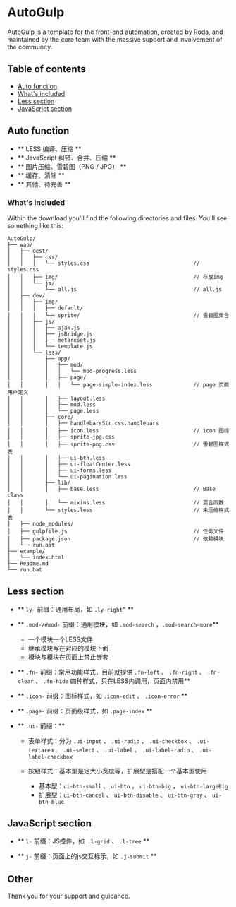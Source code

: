 # AutoGulp

AutoGulp is a template for the front-end automation, created by Roda, and maintained by the core team with the massive support and involvement of the community.

## Table of contents

* [Auto function](#auto-function)
* [What's included](#what-is-included)
* [Less section](#less-section)
* [JavaScript section](#javascript-section)

## Auto function

* ** LESS 编译、压缩 **
* ** JavaScript 纠错、合并、压缩 **
* ** 图片压缩、雪碧图（PNG / JPG） **
* ** 缓存、清除 **
* ** 其他、待完善 **

### What's included

Within the download you'll find the following directories and files.
You'll see something like this:

```
AutoGulp/
├── wap/
│   ├── dest/
│   │   ├── css/                      
│   │   │   └── styles.css                                 // styles.css
│   │   ├── img/                                           // 存放img
│   │   └── js/
│   │       └── all.js                                     // all.js
│   ├── dev/
│   │   ├── img/
│   │   │   ├── default/
│   │   │   └── sprite/                                    // 雪碧图集合
│   │   ├── js/
│   │   │   ├── ajax.js 
│   │   │   ├── jsBridge.js 
│   │   │   ├── metareset.js 
│   │   │   └── template.js
│   │   └── less/
│   │       ├── app/
│   │       │   ├── mod/ 
│   │       │   │   └── mod-progress.less 
│   │       │   ├── page/ 
│   │       │   │   └── page-simple-index.less             // page 页面用户定义
│   │       │   ├── layout.less 
│   │       │   ├── mod.less 
│   │       │   └── page.less
│   │       ├── core/
│   │       │   ├── handlebarsStr.css.handlebars
│   │       │   ├── icon.less                              // icon 图标
│   │       │   ├── sprite-jpg.css
│   │       │   ├── sprite-png.css                         // 雪碧图样式表
│   │       │   ├── ui-btn.less 
│   │       │   ├── ui-floatCenter.less 
│   │       │   ├── ui-forms.less 
│   │       │   └── ui-pagination.less
│   │       ├── lib/
│   │       │   ├── base.less                              // Base class
│   │       │   └── mixins.less                            // 混合函数
│   │       └── styles.less                                // 未压缩样式表
│   ├── node_modules/
│   ├── gulpfile.js                                        // 任务文件
│   ├── package.json                                       // 依赖模块
│   └── run.bat
├── example/
│   └── index.html
├── Readme.md
└── run.bat

```

## Less section

*  ** `ly-` 前缀：通用布局，如 `.ly-right”` **

*  ** `.mod-/#mod-` 前缀：通用模块，如 `.mod-search` ，`.mod-search-more`**
    *  一个模块一个LESS文件
    *  继承模块写在对应的模块下面
    *  模块与模块在页面上禁止嵌套
    
*  ** `.fn-` 前缀：常用功能样式，目前就提供 `.fn-left` 、 `.fn-right` 、 `.fn-clear` 、 `.fn-hide` 四种样式，只在LESS内调用，页面内禁用**

*  ** `.icon-` 前缀：图标样式，如 `.icon-edit` 、 `.icon-error` **

*  ** `.page-` 前缀：页面级样式，如 `.page-index` **

*  ** `.ui-` 前缀：**
    *  表单样式：分为 `.ui-input` 、 `.ui-radio` 、 `.ui-checkbox` 、 `.ui-textarea` 、 `.ui-select` 、 `.ui-label` 、 `.ui-label-radio` 、 `.ui-label-checkbox`
    
    *  按钮样式：基本型是定大小宽度等，扩展型是搭配一个基本型使用
        *  基本型：`ui-btn-small` 、 `ui-btn` ， `ui-btn-big` ， `ui-btn-largeBig`
        *  扩展型：`ui-btn-cancel` 、 `ui-btn-disable` 、 `ui-btn-gray` 、 `ui-btn-blue`

## JavaScript section

*  ** ` l- ` 前缀：JS控件，如` .l-grid` 、 `.l-tree` **

*  ** ` j- ` 前缀：页面上的js交互标示，如 `.j-submit` **

## Other
Thank you for your support and guidance.
